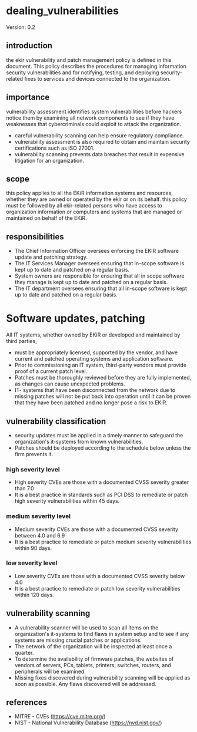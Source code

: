 # dealing_vulnerabilities

Version: 0.2

## introduction
the ekir vulnerability and patch management policy is defined in this document. This policy describes the procedures for managing information security vulnerabilities and for notifying, testing, and deploying security-related fixes to services and devices connected to the organization.

## importance
vulnerability assessment identifies system vulnerabilities before hackers notice them by examining all network components to see if they have weaknesses that cybercriminals could exploit to attack the organization.
- careful vulnerability scanning can help ensure regulatory compliance.
- vulnerability assessment is also required to obtain and maintain security certifications such as ISO 27001.
- vulnerability scanning prevents data breaches that result in expensive litigation for an organization.

## scope
this policy applies to all the EKiR information systems and resources, whether they are owned or operated by the ekir or on its behalf. this policy must be followed by all ekir-related persons who have access to organization information or computers and systems that are managed or maintained on behalf of the EKiR.

## responsibilities
- The Chief Information Officer oversees enforcing the EKIR software update and patching strategy.
- The IT Services Manager oversees ensuring that in-scope software is kept up to date and patched on a regular basis.
- System owners are responsible for ensuring that all in scope software they manage is kept up to date and patched on a regular basis.
- The IT department oversees ensuring that all in-scope software is kept up to date and patched on a regular basis.

# Software updates, patching
All IT systems, whether owned by EKiR or developed and maintained by third parties, 
- must be appropriately licensed, supported by the vendor, and have current and patched operating systems and application software.
- Prior to commissioning an IT system, third-party vendors must provide proof of a current patch level.
- Patches must be thoroughly reviewed before they are fully implemented, as changes can cause unexpected problems.
- IT- systems that have been disconnected from the network due to missing patches will not be put back into operation until it can be proven that they have been patched and no longer pose a risk to EKiR.

## vulnerability classification
- security updates must be applied in a timely manner to safeguard the organization's it-systems from known vulnerabilities.
- Patches should be deployed according to the schedule below unless the firm prevents it.

### high severity level
- High severity CVEs are those with a documented CVSS severity greater than 7.0
- It is a best practice in standards such as PCI DSS to remediate or patch high severity vulnerabilities within 45 days. 
### medium severity level
- Medium severity CVEs are those with a documented CVSS severity between 4.0 and 6.9
- It is a best practice to remediate or patch medium severity vulnerabilities within 90 days. 
### low severity level
- Low severity CVEs are those with a documented CVSS severity below 4.0
- It is a best practice to remediate or patch low severity vulnerabilities within 120 days. 

## vulnerability scanning
- A vulnerability scanner will be used to scan all items on the organization's it-systems to find flaws in system setup and to see if any systems are missing crucial patches or applications.
- The network of the organization will be inspected at least once a quarter.
- To determine the availability of firmware patches, the websites of vendors of servers, PCs, tablets, printers, switches, routers, and peripherals will be examined.
- Missing fixes discovered during vulnerability scanning will be applied as soon as possible. Any flaws discovered will be addressed.

## references
- MITRE - CVEs (https://cve.mitre.org/)
- NIST - National Vulnerability Database (https://nvd.nist.gov/)

